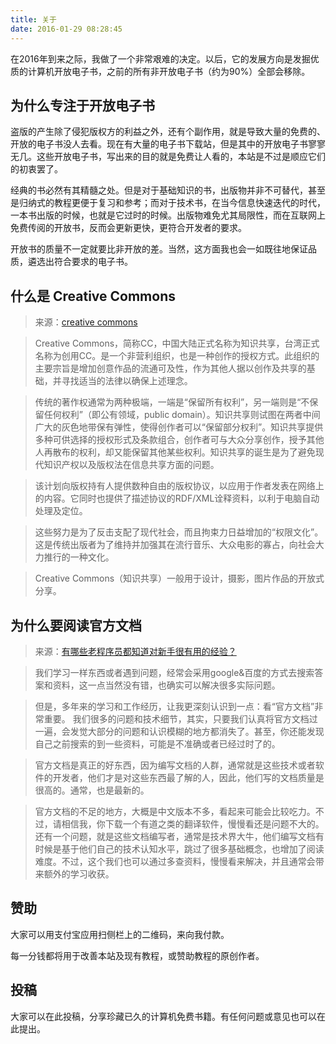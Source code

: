 ```yaml
---
title: 关于
date: 2016-01-29 08:28:45
---
```


在2016年到来之际，我做了一个非常艰难的决定。以后，它的发展方向是发掘优质的计算机开放电子书，之前的所有非开放电子书（约为90%）全部会移除。

## 为什么专注于开放电子书

盗版的产生除了侵犯版权方的利益之外，还有个副作用，就是导致大量的免费的、开放的电子书没人去看。现在有大量的电子书下载站，但是其中的开放电子书寥寥无几。这些开放电子书，写出来的目的就是免费让人看的，本站是不过是顺应它们的初衷罢了。

经典的书必然有其精髓之处。但是对于基础知识的书，出版物并非不可替代，甚至是归纳式的教程更便于复习和参考；而对于技术书，在当今信息快速迭代的时代，一本书出版的时候，也就是它过时的时候。出版物难免尤其局限性，而在互联网上免费传阅的开放书，反而会更新更快，更符合开发者的要求。

开放书的质量不一定就要比非开放的差。当然，这方面我也会一如既往地保证品质，遴选出符合要求的电子书。

## 什么是 Creative Commons

> 来源：[creative commons](http://baike.baidu.com/view/1224852.htm)

> Creative Commons，简称CC，中国大陆正式名称为知识共享，台湾正式名称为创用CC。是一个非营利组织，也是一种创作的授权方式。此组织的主要宗旨是增加创意作品的流通可及性，作为其他人据以创作及共享的基础，并寻找适当的法律以确保上述理念。

> 传统的著作权通常为两种极端，一端是“保留所有权利”，另一端则是“不保留任何权利”（即公有领域，public domain）。知识共享则试图在两者中间广大的灰色地带保有弹性，使得创作者可以“保留部分权利”。知识共享提供多种可供选择的授权形式及条款组合，创作者可与大众分享创作，授予其他人再散布的权利，却又能保留其他某些权利。知识共享的诞生是为了避免现代知识产权以及版权法在信息共享方面的问题。

> 该计划向版权持有人提供数种自由的版权协议，以应用于作者发表在网络上的内容。它同时也提供了描述协议的RDF/XML诠释资料，以利于电脑自动处理及定位。

> 这些努力是为了反击支配了现代社会，而且拘束力日益增加的“权限文化”。这是传统出版者为了维持并加强其在流行音乐、大众电影的寡占，向社会大力推行的一种文化。

> Creative Commons（知识共享）一般用于设计，摄影，图片作品的开放式分享。

## 为什么要阅读官方文档

> 来源：[有哪些老程序员都知道对新手很有用的经验？](https://www.zhihu.com/question/31507922/answer/53799118)

> 我们学习一样东西或者遇到问题，经常会采用google&百度的方式去搜索答案和资料，这一点当然没有错，也确实可以解决很多实际问题。

> 但是，多年来的学习和工作经历，让我更深刻认识到一点：看“官方文档”非常重要。
我们很多的问题和技术细节，其实，只要我们认真将官方文档过一遍，会发觉大部分的问题和认识模糊的地方都消失了。甚至，你还能发现自己之前搜索的到一些资料，可能是不准确或者已经过时了的。

> 官方文档是真正的好东西，因为编写文档的人群，通常就是这些技术或者软件的开发者，他们才是对这些东西最了解的人，因此，他们写的文档质量是很高的。通常，也是最新的。

> 官方文档的不足的地方，大概是中文版本不多，看起来可能会比较吃力。不过，请相信我，你下载一个有道之类的翻译软件，慢慢看还是问题不大的。还有一个问题，就是这些文档编写者，通常是技术界大牛，他们编写文档有时候是基于他们自己的技术认知水平，跳过了很多基础概念，也增加了阅读难度。不过，这个我们也可以通过多查资料，慢慢看来解决，并且通常会带来额外的学习收获。


## 赞助

大家可以用支付宝应用扫侧栏上的二维码，来向我付款。

每一分钱都将用于改善本站及现有教程，或赞助教程的原创作者。

## 投稿

大家可以在此投稿，分享珍藏已久的计算机免费书籍。有任何问题或意见也可以在此提出。
